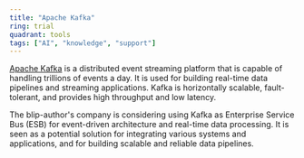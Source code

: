 ```yaml
---
title: "Apache Kafka"
ring: trial
quadrant: tools
tags: ["AI", "knowledge", "support"]
---
```


[Apache Kafka](https://kafka.apache.org/) is a distributed event streaming platform that is capable of handling trillions of events a day. It is used for building real-time data pipelines and streaming applications. Kafka is horizontally scalable, fault-tolerant, and provides high throughput and low latency.

The blip-author's company is considering using Kafka as Enterprise Service Bus (ESB) for event-driven architecture and real-time data processing. It is seen as a potential solution for integrating various systems and applications, and for building scalable and reliable data pipelines.

